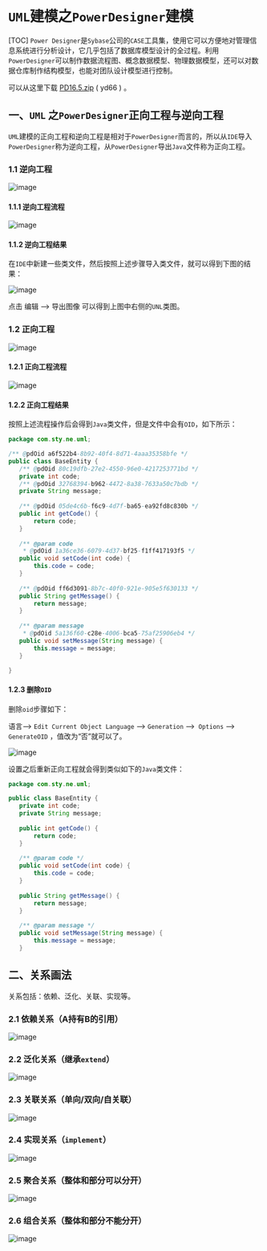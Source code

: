# `UML`建模之`PowerDesigner`建模


[TOC]
`Power Designer`是`Sybase`公司的`CASE`工具集，使用它可以方便地对管理信息系统进行分析设计，它几乎包括了数据库模型设计的全过程。利用`PowerDesigner`可以制作数据流程图、概念数据模型、物理数据模型，还可以对数据仓库制作结构模型，也能对团队设计模型进行控制。

可以从这里下载 [PD16.5.zip](https://pan.baidu.com/s/1f85xtxSuIWAiYa8rVqXU4Q) ( yd66 ) 。

## 一、`UML` 之`PowerDesigner`正向工程与逆向工程

`UML`建模的正向工程和逆向工程是相对于`PowerDesigner`而言的，所以从`IDE`导入`PowerDesigner`称为逆向工程，从`PowerDesigner`导出`Java`文件称为正向工程。

### 1.1 逆向工程

![image](https://github.com/tianyalu/NeUml/raw/master/show/reverse_project.png)

#### 1.1.1 逆向工程流程

![image](https://github.com/tianyalu/NeUml/raw/master/show/reverse_process.png)

#### 1.1.2 逆向工程结果

在`IDE`中新建一些类文件，然后按照上述步骤导入类文件，就可以得到下图的结果：

![image](https://github.com/tianyalu/NeUml/raw/master/show/uml_object.png)  

点击 编辑 --> 导出图像 可以得到上图中右侧的`UNL`类图。

### 1.2 正向工程

![image](https://github.com/tianyalu/NeUml/raw/master/show/forward_project.png)  

#### 1.2.1 正向工程流程

![image](https://github.com/tianyalu/NeUml/raw/master/show/forward_process.png)  

#### 1.2.2 正向工程结果

按照上述流程操作后会得到`Java`类文件，但是文件中会有`OID`，如下所示：

```java
package com.sty.ne.uml;

/** @pdOid a6f522b4-8b92-40f4-8d71-4aaa35358bfe */
public class BaseEntity {
   /** @pdOid 80c19dfb-27e2-4550-96e0-4217253771bd */
   private int code;
   /** @pdOid 32768394-b962-4472-8a38-7633a50c7bdb */
   private String message;
   
   /** @pdOid 05de4c6b-f6c9-4d7f-ba65-ea92fd8c830b */
   public int getCode() {
       return code;
   }
   
   /** @param code
    * @pdOid 1a36ce36-6079-4d37-bf25-f1ff417193f5 */
   public void setCode(int code) {
       this.code = code;
   }
   
   /** @pdOid ff6d3091-8b7c-40f0-921e-905e5f630133 */
   public String getMessage() {
       return message;
   }
   
   /** @param message
    * @pdOid 5a136f60-c28e-4006-bca5-75af25906eb4 */
   public void setMessage(String message) {
       this.message = message;
   }

}
```

#### 1.2.3 删除`OID`

删除`oid`步骤如下：

语言--> `Edit Current Object Language` --> `Generation` -->` Options` --> `GenerateOID` ，值改为“否”就可以了。

![image](https://github.com/tianyalu/NeUml/raw/master/show/delete_oid.png)

设置之后重新正向工程就会得到类似如下的`Java`类文件：

```java
package com.sty.ne.uml;

public class BaseEntity {
   private int code;
   private String message;
   
   public int getCode() {
       return code;
   }
   
   /** @param code */
   public void setCode(int code) {
       this.code = code;
   }
   
   public String getMessage() {
       return message;
   }
   
   /** @param message */
   public void setMessage(String message) {
       this.message = message;
   }

```

## 二、关系画法

关系包括：依赖、泛化、关联、实现等。

### 2.1 依赖关系（A持有B的引用）

![image](https://github.com/tianyalu/NeUml/raw/master/show/dependence.png)



### 2.2 泛化关系（继承`extend`）

![image](https://github.com/tianyalu/NeUml/raw/master/show/generalization.png)  

### 2.3 关联关系（单向/双向/自关联）

![image](https://github.com/tianyalu/NeUml/raw/master/show/association.png)

### 2.4 实现关系（`implement`）  

![image](https://github.com/tianyalu/NeUml/raw/master/show/realization.png)  

### 2.5 聚合关系（整体和部分可以分开）  

![image](https://github.com/tianyalu/NeUml/raw/master/show/aggregation.png)  

### 2.6 组合关系（整体和部分不能分开）  

![image](https://github.com/tianyalu/NeUml/raw/master/show/composition.png)  